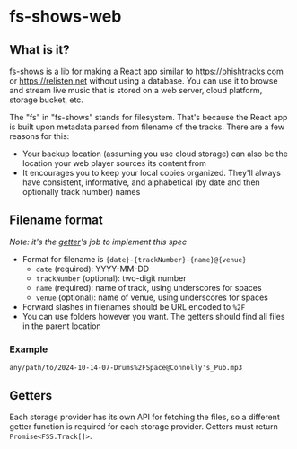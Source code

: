 # fs-shows-web

## What is it?

fs-shows is a lib for making a React app similar to https://phishtracks.com or https://relisten.net without using a database. You can use it to browse and stream live music that is stored on a web server, cloud platform, storage bucket, etc.

The "fs" in "fs-shows" stands for filesystem. That's because the React app is built upon metadata parsed from filename of the tracks. There are a few reasons for this:

- Your backup location (assuming you use cloud storage) can also be the location your web player sources its content from
- It encourages you to keep your local copies organized. They'll always have consistent, informative, and alphabetical (by date and then optionally track number) names

## Filename format

_Note: it's the [getter](#getters)'s job to implement this spec_

- Format for filename is `{date}-{trackNumber}-{name}@{venue}`
  - `date` (required): YYYY-MM-DD
  - `trackNumber` (optional): two-digit number
  - `name` (required): name of track, using underscores for spaces
  - `venue` (optional): name of venue, using underscores for spaces
- Forward slashes in filenames should be URL encoded to `%2F`
- You can use folders however you want. The getters should find all files in the parent location

### Example

`any/path/to/2024-10-14-07-Drums%2FSpace@Connolly's_Pub.mp3`


## Getters

Each storage provider has its own API for fetching the files, so a different getter function is required for each storage provider. Getters must return `Promise<FSS.Track[]>`.
